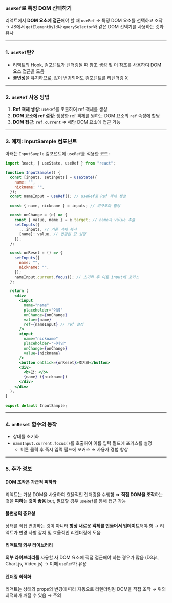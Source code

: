### `useRef`로 특정 DOM 선택하기

리액트에서 **DOM 요소에 접근**해야 할 때 `useRef` ⇒ 특정 DOM 요소를 선택하고 조작
→ JS에서 `getElementById`나 `querySelector`와 같은 DOM 선택기를 사용하는 것과 유사

---

### 1. `useRef`란?

- 리액트의 Hook, 컴포넌트가 렌더링될 때 참조 생성 및 이 참조를 사용하여 DOM 요소 접근을 도움
- **불변성**을 유지하므로, 값이 변경되어도 컴포넌트를 리렌더링 X

---

### 2. `useRef` 사용 방법

1. **Ref 객체 생성**: `useRef`를 호출하여 ref 객체를 생성
2. **DOM 요소에 ref 설정**: 생성한 ref 객체를 원하는 DOM 요소의 `ref` 속성에 할당
3. **DOM 접근**: `ref.current` ⇒ 해당 DOM 요소에 접근 가능

---

### 3. 예제: InputSample 컴포넌트

아래는 `InputSample` 컴포넌트에 `useRef`를 적용한 코드:

```jsx
import React, { useState, useRef } from "react";

function InputSample() {
  const [inputs, setInputs] = useState({
    name: "",
    nickname: "",
  });
  const nameInput = useRef(); // useRef로 Ref 객체 생성

  const { name, nickname } = inputs; // 비구조화 할당

  const onChange = (e) => {
    const { value, name } = e.target; // name과 value 추출
    setInputs({
      ...inputs, // 기존 객체 복사
      [name]: value, // 변경된 값 설정
    });
  };

  const onReset = () => {
    setInputs({
      name: "",
      nickname: "",
    });
    nameInput.current.focus(); // 초기화 후 이름 input에 포커스
  };

  return (
    <div>
      <input
        name="name"
        placeholder="이름"
        onChange={onChange}
        value={name}
        ref={nameInput} // ref 설정
      />
      <input
        name="nickname"
        placeholder="닉네임"
        onChange={onChange}
        value={nickname}
      />
      <button onClick={onReset}>초기화</button>
      <div>
        <b>값: </b>
        {name} ({nickname})
      </div>
    </div>
  );
}

export default InputSample;
```

---

### 4. `onReset` 함수의 동작

- 상태를 초기화
- `nameInput.current.focus()`를 호출하여 이름 입력 필드에 포커스를 설정
  - 버튼 클릭 후 즉시 입력 필드에 포커스 ⇒ 사용자 경험 향상

---

### 5. 추가 정보

#### **DOM 조작은 가급적 피하라**

리액트는 가상 DOM을 사용하여 효율적인 렌더링을 수행함
⇒ **직접 DOM을 조작**하는 것을 **피하는 것이 좋음**
but, 필요할 경우 `useRef`를 통해 접근 가능

#### **불변성의 중요성**

상태를 직접 변경하는 것이 아니라 **항상 새로운 객체를 만들어서 업데이트**해야 함
→ 리액트가 변경 사항 감지 및 효율적인 리렌더링에 도움

#### **리액트와 외부 라이브러리**

**외부 라이브러리를** 사용할 사 DOM 요소에 직접 접근해야 하는 경우가 많음 (D3.js, Chart.js, Video.js)
→ 이때 `useRef`가 유용

#### **렌더링 최적화**

리액트는 상태와 props의 변경에 따라 자동으로 리렌더링됨
DOM을 직접 조작 → 위의 최적화가 깨질 수 있음 → 주의
